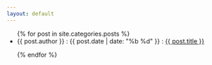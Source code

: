 ```yaml
---
layout: default
---
```


<ul>
{% for post in site.categories.posts %}

<li>{{ post.author }} : {{ post.date | date: "%b %d" }} : <a href="{{ post.url }}" title="{{ post.description }}">{{ post.title }}</a></li>

{% endfor %}
</ul>

